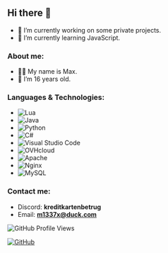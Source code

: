 ## Hi there 👋

- 🔭 I’m currently working on some private projects.
- 🌱 I’m currently learning JavaScript.

### About me:
- 🧑‍💻 My name is Max.
- 🎂 I’m 16 years old.

### Languages & Technologies:
- ![Lua](https://img.shields.io/badge/Lua-2C2D72?style=for-the-badge&logo=lua&logoColor=white)
- ![Java](https://img.shields.io/badge/Java-007396?style=for-the-badge&logo=java&logoColor=white)
- ![Python](https://img.shields.io/badge/Python-3776AB?style=for-the-badge&logo=python&logoColor=white)
- ![C#](https://img.shields.io/badge/C%23-239120?style=for-the-badge&logo=c-sharp&logoColor=white)
- ![Visual Studio Code](https://img.shields.io/badge/Visual_Studio_Code-0078d7?style=for-the-badge&logo=visual%20studio%20code&logoColor=white)
- ![OVHcloud](https://img.shields.io/badge/OVHcloud-123F6D?style=for-the-badge&logo=ovh&logoColor=white)
- ![Apache](https://img.shields.io/badge/Apache-D22128?style=for-the-badge&logo=apache&logoColor=white)
- ![Nginx](https://img.shields.io/badge/Nginx-009639?style=for-the-badge&logo=nginx&logoColor=white)
- ![MySQL](https://img.shields.io/badge/MySQL-4479A1?style=for-the-badge&logo=mysql&logoColor=white)

### Contact me:
- Discord: **kreditkartenbetrug**
- Email: **m1337x@duck.com**

![GitHub Profile Views](https://komarev.com/ghpvc/?username=m1337xx&style=flat-square)

[![GitHub](https://img.shields.io/badge/GitHub-100000?style=for-the-badge&logo=github&logoColor=white)](https://github.com/m1337xx)
